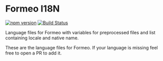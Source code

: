 # Formeo I18N

[![npm version](https://badge.fury.io/js/mi18n.svg)](https://badge.fury.io/js/mi18n) [![Build Status](https://travis-ci.org/Draggable/formeo-i18n.svg?branch=master)](https://travis-ci.org/Draggable/formeo-i18n)

Language files for Formeo with variables for preprocessed files and list containing locale and native name.

These are the language files for Formeo. If your language is missing feel free to open a PR to add it.


